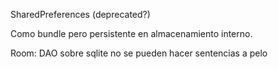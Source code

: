 SharedPreferences (deprecated?)

Como bundle pero persistente en almacenamiento interno.

Room: DAO sobre sqlite no se pueden hacer sentencias a pelo 